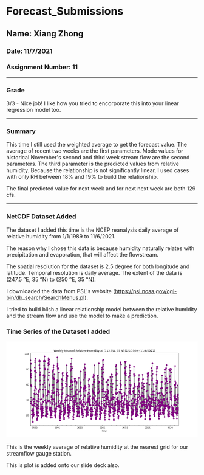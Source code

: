 # Forecast_Submissions

## Name: Xiang Zhong

### Date: 11/7/2021

### Assignment Number: 11

____
### Grade
3/3 - Nice job!  I like how you tried to encorporate this into your linear regression model too. 

____________
### Summary
This time I still used the weighted average to get the forecast value. The average of recent two weeks are the first parameters. Mode values for historical November's second and third week stream flow are the second parameters. The third parameter is the predicted values from relative humidity. Because the relationship is not significantly linear, I used cases with only RH between 18% and 19% to build the relationship.

The final predicted value for next week and for next next week are both 129 cfs.

---
### NetCDF Dataset Added
The dataset I added this time is the NCEP reanalysis daily average of relative humidity from 1/1/1989 to 11/6/2021.

The reason why I chose this data is because humidity naturally relates with precipitation and evaporation, that will affect the flowstream.

The spatial resolution for the dataset is 2.5 degree for both longitude and latitude. Temporal resolution is daily average. The extent of the data is (247.5 °E, 35 °N) to (250 °E, 35 °N).

I downloaded the data from PSL's website (https://psl.noaa.gov/cgi-bin/db_search/SearchMenus.pl).

I tried to build blish a linear relationship model between the relative humidity and the stream flow and use the model to make a prediction.

### Time Series of the Dataset I added
![Getting Started](HW11_Plot.png)

This is the weekly average of relative humidity at the nearest grid for our streamflow gauge station.

This is plot is added onto our slide deck also.
